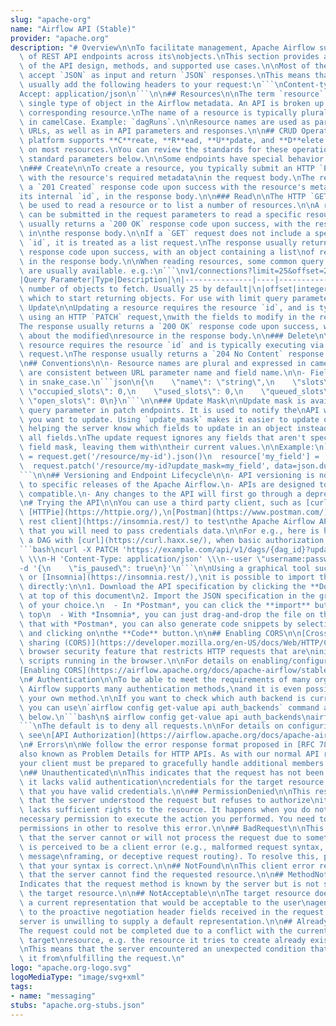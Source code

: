 ```yaml
---
slug: "apache-org"
name: "Airflow API (Stable)"
provider: "apache.org"
description: "# Overview\n\nTo facilitate management, Apache Airflow supports a range\
  \ of REST API endpoints across its\nobjects.\nThis section provides an overview\
  \ of the API design, methods, and supported use cases.\n\nMost of the endpoints\
  \ accept `JSON` as input and return `JSON` responses.\nThis means that you must\
  \ usually add the following headers to your request:\n```\nContent-type: application/json\n\
  Accept: application/json\n```\n\n## Resources\n\nThe term `resource` refers to a\
  \ single type of object in the Airflow metadata. An API is broken up by its\nendpoint's\
  \ corresponding resource.\nThe name of a resource is typically plural and expressed\
  \ in camelCase. Example: `dagRuns`.\n\nResource names are used as part of endpoint\
  \ URLs, as well as in API parameters and responses.\n\n## CRUD Operations\n\nThe\
  \ platform supports **C**reate, **R**ead, **U**pdate, and **D**elete operations\
  \ on most resources.\nYou can review the standards for these operations and their\
  \ standard parameters below.\n\nSome endpoints have special behavior as exceptions.\n\
  \n### Create\n\nTo create a resource, you typically submit an HTTP `POST` request\
  \ with the resource's required metadata\nin the request body.\nThe response returns\
  \ a `201 Created` response code upon success with the resource's metadata, including\n\
  its internal `id`, in the response body.\n\n### Read\n\nThe HTTP `GET` request can\
  \ be used to read a resource or to list a number of resources.\n\nA resource's `id`\
  \ can be submitted in the request parameters to read a specific resource.\nThe response\
  \ usually returns a `200 OK` response code upon success, with the resource's metadata\
  \ in\nthe response body.\n\nIf a `GET` request does not include a specific resource\
  \ `id`, it is treated as a list request.\nThe response usually returns a `200 OK`\
  \ response code upon success, with an object containing a list\nof resources' metadata\
  \ in the response body.\n\nWhen reading resources, some common query parameters\
  \ are usually available. e.g.:\n```\nv1/connections?limit=25&offset=25\n```\n\n\
  |Query Parameter|Type|Description|\n|---------------|----|-----------|\n|limit|integer|Maximum\
  \ number of objects to fetch. Usually 25 by default|\n|offset|integer|Offset after\
  \ which to start returning objects. For use with limit query parameter.|\n\n###\
  \ Update\n\nUpdating a resource requires the resource `id`, and is typically done\
  \ using an HTTP `PATCH` request,\nwith the fields to modify in the request body.\n\
  The response usually returns a `200 OK` response code upon success, with information\
  \ about the modified\nresource in the response body.\n\n### Delete\n\nDeleting a\
  \ resource requires the resource `id` and is typically executing via an HTTP `DELETE`\
  \ request.\nThe response usually returns a `204 No Content` response code upon success.\n\
  \n## Conventions\n\n- Resource names are plural and expressed in camelCase.\n- Names\
  \ are consistent between URL parameter name and field name.\n\n- Field names are\
  \ in snake_case.\n```json\n{\n    \"name\": \"string\",\n    \"slots\": 0,\n   \
  \ \"occupied_slots\": 0,\n    \"used_slots\": 0,\n    \"queued_slots\": 0,\n   \
  \ \"open_slots\": 0\n}\n```\n\n### Update Mask\n\nUpdate mask is available as a\
  \ query parameter in patch endpoints. It is used to notify the\nAPI which fields\
  \ you want to update. Using `update_mask` makes it easier to update objects\nby\
  \ helping the server know which fields to update in an object instead of updating\
  \ all fields.\nThe update request ignores any fields that aren't specified in the\
  \ field mask, leaving them with\ntheir current values.\n\nExample:\n```\n  resource\
  \ = request.get('/resource/my-id').json()\n  resource['my_field'] = 'new-value'\n\
  \  request.patch('/resource/my-id?update_mask=my_field', data=json.dumps(resource))\n\
  ```\n\n## Versioning and Endpoint Lifecycle\n\n- API versioning is not synchronized\
  \ to specific releases of the Apache Airflow.\n- APIs are designed to be backward\
  \ compatible.\n- Any changes to the API will first go through a deprecation phase.\n\
  \n# Trying the API\n\nYou can use a third party client, such as [curl](https://curl.haxx.se/),\
  \ [HTTPie](https://httpie.org/),\n[Postman](https://www.postman.com/) or [the Insomnia\
  \ rest client](https://insomnia.rest/) to test\nthe Apache Airflow API.\n\nNote\
  \ that you will need to pass credentials data.\n\nFor e.g., here is how to pause\
  \ a DAG with [curl](https://curl.haxx.se/), when basic authorization is used:\n\
  ```bash\ncurl -X PATCH 'https://example.com/api/v1/dags/{dag_id}?update_mask=is_paused'\
  \ \\\n-H 'Content-Type: application/json' \\\n--user \"username:password\" \\\n\
  -d '{\n    \"is_paused\": true\n}'\n```\n\nUsing a graphical tool such as [Postman](https://www.postman.com/)\
  \ or [Insomnia](https://insomnia.rest/),\nit is possible to import the API specifications\
  \ directly:\n\n1. Download the API specification by clicking the **Download** button\
  \ at top of this document\n2. Import the JSON specification in the graphical tool\
  \ of your choice.\n  - In *Postman*, you can click the **import** button at the\
  \ top\n  - With *Insomnia*, you can just drag-and-drop the file on the UI\n\nNote\
  \ that with *Postman*, you can also generate code snippets by selecting a request\
  \ and clicking on\nthe **Code** button.\n\n## Enabling CORS\n\n[Cross-origin resource\
  \ sharing (CORS)](https://developer.mozilla.org/en-US/docs/Web/HTTP/CORS)\nis a\
  \ browser security feature that restricts HTTP requests that are\ninitiated from\
  \ scripts running in the browser.\n\nFor details on enabling/configuring CORS, see\n\
  [Enabling CORS](https://airflow.apache.org/docs/apache-airflow/stable/security/api.html).\n\
  \n# Authentication\n\nTo be able to meet the requirements of many organizations,\
  \ Airflow supports many authentication methods,\nand it is even possible to add\
  \ your own method.\n\nIf you want to check which auth backend is currently set,\
  \ you can use\n`airflow config get-value api auth_backends` command as in the example\
  \ below.\n```bash\n$ airflow config get-value api auth_backends\nairflow.api.auth.backend.basic_auth\n\
  ```\nThe default is to deny all requests.\n\nFor details on configuring the authentication,\
  \ see\n[API Authorization](https://airflow.apache.org/docs/apache-airflow/stable/security/api.html).\n\
  \n# Errors\n\nWe follow the error response format proposed in [RFC 7807](https://tools.ietf.org/html/rfc7807)\n\
  also known as Problem Details for HTTP APIs. As with our normal API responses,\n\
  your client must be prepared to gracefully handle additional members of the response.\n\
  \n## Unauthenticated\n\nThis indicates that the request has not been applied because\
  \ it lacks valid authentication\ncredentials for the target resource. Please check\
  \ that you have valid credentials.\n\n## PermissionDenied\n\nThis response means\
  \ that the server understood the request but refuses to authorize\nit because it\
  \ lacks sufficient rights to the resource. It happens when you do not have the\n\
  necessary permission to execute the action you performed. You need to get the appropriate\n\
  permissions in other to resolve this error.\n\n## BadRequest\n\nThis response means\
  \ that the server cannot or will not process the request due to something\nthat\
  \ is perceived to be a client error (e.g., malformed request syntax, invalid request\
  \ message\nframing, or deceptive request routing). To resolve this, please ensure\
  \ that your syntax is correct.\n\n## NotFound\n\nThis client error response indicates\
  \ that the server cannot find the requested resource.\n\n## MethodNotAllowed\n\n\
  Indicates that the request method is known by the server but is not supported by\
  \ the target resource.\n\n## NotAcceptable\n\nThe target resource does not have\
  \ a current representation that would be acceptable to the user\nagent, according\
  \ to the proactive negotiation header fields received in the request, and the\n\
  server is unwilling to supply a default representation.\n\n## AlreadyExists\n\n\
  The request could not be completed due to a conflict with the current state of the\
  \ target\nresource, e.g. the resource it tries to create already exists.\n\n## Unknown\n\
  \nThis means that the server encountered an unexpected condition that prevented\
  \ it from\nfulfilling the request.\n"
logo: "apache.org-logo.svg"
logoMediaType: "image/svg+xml"
tags:
- name: "messaging"
stubs: "apache.org-stubs.json"
---
```

